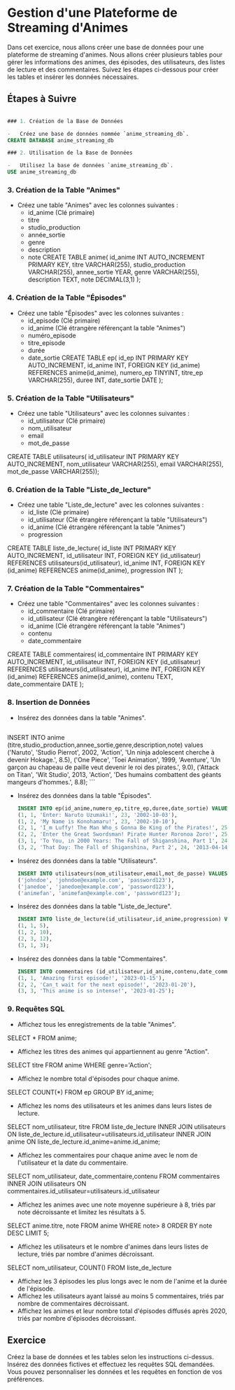 # Gestion d'une Plateforme de Streaming d'Animes

Dans cet exercice, nous allons créer une base de données pour une plateforme de streaming d'animes. Nous allons créer plusieurs tables pour gérer les informations des animes, des épisodes, des utilisateurs, des listes de lecture et des commentaires. Suivez les étapes ci-dessous pour créer les tables et insérer les données nécessaires.

## Étapes à Suivre
```sql

### 1. Création de la Base de Données

-   Créez une base de données nommée `anime_streaming_db`.
CREATE DATABASE anime_streaming_db

```
```sql
### 2. Utilisation de la Base de Données

-   Utilisez la base de données `anime_streaming_db`.
USE anime_streaming_db
```

### 3. Création de la Table "Animes"

-   Créez une table "Animes" avec les colonnes suivantes :
    -   id_anime (Clé primaire)
    -   titre
    -   studio_production
    -   année_sortie
    -   genre
    -   description
    -   note
CREATE TABLE anime(
    id_anime INT AUTO_INCREMENT PRIMARY KEY,
    titre VARCHAR(255),
    studio_production VARCHAR(255),
    annee_sortie YEAR,
    genre VARCHAR(255),
    description TEXT,
    note DECIMAL(3,1)
);

### 4. Création de la Table "Épisodes"

-   Créez une table "Épisodes" avec les colonnes suivantes :
    -   id_episode (Clé primaire)
    -   id_anime (Clé étrangère référençant la table "Animes")
    -   numéro_episode
    -   titre_episode
    -   durée
    -   date_sortie
CREATE TABLE ep(
    id_ep INT PRIMARY KEY AUTO_INCREMENT,
    id_anime INT,
    FOREIGN KEY (id_anime) REFERENCES anime(id_anime),
    numero_ep TINYINT,
    titre_ep VARCHAR(255),
    duree INT,
    date_sortie DATE
);

### 5. Création de la Table "Utilisateurs"

-   Créez une table "Utilisateurs" avec les colonnes suivantes :
    -   id_utilisateur (Clé primaire)
    -   nom_utilisateur
    -   email
    -   mot_de_passe

CREATE TABLE utilisateurs(
    id_utilisateur INT PRIMARY KEY AUTO_INCREMENT,
    nom_utilisateur VARCHAR(255),
    email VARCHAR(255),
    mot_de_passe VARCHAR(255));
### 6. Création de la Table "Liste_de_lecture"

-   Créez une table "Liste_de_lecture" avec les colonnes suivantes :
    -   id_liste (Clé primaire)
    -   id_utilisateur (Clé étrangère référençant la table "Utilisateurs")
    -   id_anime (Clé étrangère référençant la table "Animes")
    -   progression

CREATE TABLE liste_de_lecture(
    id_liste INT PRIMARY KEY AUTO_INCREMENT,
    id_utilisateur INT,
    FOREIGN KEY (id_utilisateur) REFERENCES utilisateurs(id_utilisateur),
    id_anime INT,
    FOREIGN KEY (id_anime) REFERENCES anime(id_anime),
    progression INT
);

### 7. Création de la Table "Commentaires"

-   Créez une table "Commentaires" avec les colonnes suivantes :
    -   id_commentaire (Clé primaire)
    -   id_utilisateur (Clé étrangère référençant la table "Utilisateurs")
    -   id_anime (Clé étrangère référençant la table "Animes")
    -   contenu
    -   date_commentaire

CREATE TABLE commentaires(
    id_commentaire INT PRIMARY KEY AUTO_INCREMENT,
    id_utilisateur INT,
    FOREIGN KEY (id_utilisateur) REFERENCES utilisateurs(id_utilisateur),
    id_anime INT,
    FOREIGN KEY (id_anime) REFERENCES anime(id_anime),
    contenu TEXT,
    date_commentaire DATE
);
### 8. Insertion de Données

-   Insérez des données dans la table "Animes".

    ```sql
INSERT INTO anime (titre,studio_production,annee_sortie,genre,description,note) values
    ('Naruto', 'Studio Pierrot', 2002, 'Action', 'Un ninja adolescent cherche à devenir Hokage.', 8.5),
    ('One Piece', 'Toei Animation', 1999, 'Aventure', 'Un garçon au chapeau de paille veut devenir le roi des pirates.', 9.0),
    ('Attack on Titan', 'Wit Studio', 2013, 'Action', 'Des humains combattent des géants mangeurs d\'hommes.', 8.8);
    ```

-   Insérez des données dans la table "Épisodes".

    ```sql
    INSERT INTO ep(id_anime,numero_ep,titre_ep,duree,date_sortie) VALUES
    (1, 1, 'Enter: Naruto Uzumaki!', 23, '2002-10-03'),
    (1, 2, 'My Name is Konohamaru!', 23, '2002-10-10'),
    (2, 1, 'I_m Luffy! The Man Who_s Gonna Be King of the Pirates!', 25, '1999-10-20'),
    (2, 2, 'Enter the Great Swordsman! Pirate Hunter Roronoa Zoro!', 25, '1999-11-17'),
    (3, 1, 'To You, in 2000 Years: The Fall of Shiganshina, Part 1', 24, '2013-04-07'),
    (3, 2, 'That Day: The Fall of Shiganshina, Part 2', 24, '2013-04-14');
    ```

-   Insérez des données dans la table "Utilisateurs".

    ```sql
    INSERT INTO utilisateurs(nom_utilisateur,email,mot_de_passe) VALUES
    ('johndoe', 'johndoe@example.com', 'password123'),
    ('janedoe', 'janedoe@example.com', 'password123'),
    ('animefan', 'animefan@example.com', 'password123');
    ```

-   Insérez des données dans la table "Liste_de_lecture".

    ```sql
    INSERT INTO liste_de_lecture(id_utilisateur,id_anime,progression) VALUES
    (1, 1, 5),
    (1, 2, 10),
    (2, 3, 12),
    (3, 1, 3);
    ```

-   Insérez des données dans la table "Commentaires".

    ```sql
    INSERT INTO commentaires (id_utilisateur,id_anime,contenu,date_commentaire) VALUES
    (1, 1, 'Amazing first episode!', '2023-01-15'),
    (2, 2, 'Can_t wait for the next episode!', '2023-01-20'),
    (3, 3, 'This anime is so intense!', '2023-01-25');
    ```

### 9. Requêtes SQL

-   Affichez tous les enregistrements de la table "Animes".

SELECT * FROM anime;

-   Affichez les titres des animes qui appartiennent au genre "Action".

SELECT titre FROM anime WHERE genre='Action';

-   Affichez le nombre total d'épisodes pour chaque anime.

SELECT COUNT(*) FROM ep GROUP BY id_anime;

-   Affichez les noms des utilisateurs et les animes dans leurs listes de lecture.

SELECT nom_utilisateur, titre FROM liste_de_lecture INNER JOIN utilisateurs ON liste_de_lecture.id_utilisateur=utilisateurs.id_utilisateur INNER JOIN anime ON liste_de_lecture.id_anime=anime.id_anime; 

-   Affichez les commentaires pour chaque anime avec le nom de l'utilisateur et la date du commentaire.

SELECT nom_utilisateur, date_commentaire,contenu FROM commentaires INNER JOIN utilisateurs ON commentaires.id_utilisateur=utilisateurs.id_utilisateur

-   Affichez les animes avec une note moyenne supérieure à 8, triés par note décroissante et limitez les résultats à 5.

SELECT anime.titre, note FROM anime WHERE note> 8 ORDER BY note DESC LIMIT 5;

-   Affichez les utilisateurs et le nombre d'animes dans leurs listes de lecture, triés par nombre d'animes décroissant.

SELECT nom_utilisateur, COUNT() FROM liste_de_lecture 
-   Affichez les 3 épisodes les plus longs avec le nom de l'anime et la durée de l'épisode.
-   Affichez les utilisateurs ayant laissé au moins 5 commentaires, triés par nombre de commentaires décroissant.
-   Affichez les animes et leur nombre total d'épisodes diffusés après 2020, triés par nombre d'épisodes décroissant.

## Exercice

Créez la base de données et les tables selon les instructions ci-dessus. Insérez des données fictives et effectuez les requêtes SQL demandées. Vous pouvez personnaliser les données et les requêtes en fonction de vos préférences.
